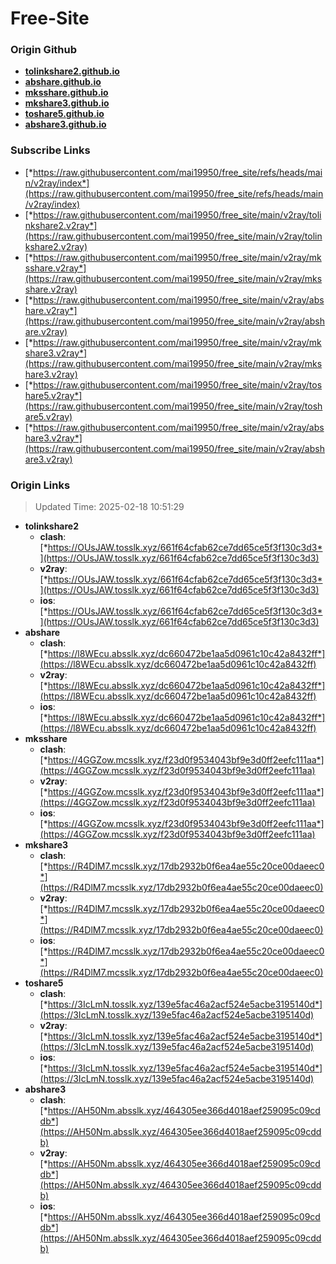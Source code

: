 # Free-Site

### Origin Github

- [**tolinkshare2.github.io**](https://github.com/tolinkshare2/tolinkshare2.github.io)
- [**abshare.github.io**](https://github.com/abshare/abshare.github.io)
- [**mksshare.github.io**](https://github.com/mksshare/mksshare.github.io)
- [**mkshare3.github.io**](https://github.com/mkshare3/mkshare3.github.io)
- [**toshare5.github.io**](https://github.com/toshare5/toshare5.github.io)
- [**abshare3.github.io**](https://github.com/abshare3/abshare3.github.io)

### Subscribe Links

- [*https://raw.githubusercontent.com/mai19950/free_site/refs/heads/main/v2ray/index*](https://raw.githubusercontent.com/mai19950/free_site/refs/heads/main/v2ray/index)
- [*https://raw.githubusercontent.com/mai19950/free_site/main/v2ray/tolinkshare2.v2ray*](https://raw.githubusercontent.com/mai19950/free_site/main/v2ray/tolinkshare2.v2ray)
- [*https://raw.githubusercontent.com/mai19950/free_site/main/v2ray/mksshare.v2ray*](https://raw.githubusercontent.com/mai19950/free_site/main/v2ray/mksshare.v2ray)
- [*https://raw.githubusercontent.com/mai19950/free_site/main/v2ray/abshare.v2ray*](https://raw.githubusercontent.com/mai19950/free_site/main/v2ray/abshare.v2ray)
- [*https://raw.githubusercontent.com/mai19950/free_site/main/v2ray/mkshare3.v2ray*](https://raw.githubusercontent.com/mai19950/free_site/main/v2ray/mkshare3.v2ray)
- [*https://raw.githubusercontent.com/mai19950/free_site/main/v2ray/toshare5.v2ray*](https://raw.githubusercontent.com/mai19950/free_site/main/v2ray/toshare5.v2ray)
- [*https://raw.githubusercontent.com/mai19950/free_site/main/v2ray/abshare3.v2ray*](https://raw.githubusercontent.com/mai19950/free_site/main/v2ray/abshare3.v2ray)

### Origin Links

> Updated Time: 2025-02-18 10:51:29

- **tolinkshare2**
  - **clash**: [*https://OUsJAW.tosslk.xyz/661f64cfab62ce7dd65ce5f3f130c3d3*](https://OUsJAW.tosslk.xyz/661f64cfab62ce7dd65ce5f3f130c3d3)
  - **v2ray**: [*https://OUsJAW.tosslk.xyz/661f64cfab62ce7dd65ce5f3f130c3d3*](https://OUsJAW.tosslk.xyz/661f64cfab62ce7dd65ce5f3f130c3d3)
  - **ios**: [*https://OUsJAW.tosslk.xyz/661f64cfab62ce7dd65ce5f3f130c3d3*](https://OUsJAW.tosslk.xyz/661f64cfab62ce7dd65ce5f3f130c3d3)
- **abshare**
  - **clash**: [*https://l8WEcu.absslk.xyz/dc660472be1aa5d0961c10c42a8432ff*](https://l8WEcu.absslk.xyz/dc660472be1aa5d0961c10c42a8432ff)
  - **v2ray**: [*https://l8WEcu.absslk.xyz/dc660472be1aa5d0961c10c42a8432ff*](https://l8WEcu.absslk.xyz/dc660472be1aa5d0961c10c42a8432ff)
  - **ios**: [*https://l8WEcu.absslk.xyz/dc660472be1aa5d0961c10c42a8432ff*](https://l8WEcu.absslk.xyz/dc660472be1aa5d0961c10c42a8432ff)
- **mksshare**
  - **clash**: [*https://4GGZow.mcsslk.xyz/f23d0f9534043bf9e3d0ff2eefc111aa*](https://4GGZow.mcsslk.xyz/f23d0f9534043bf9e3d0ff2eefc111aa)
  - **v2ray**: [*https://4GGZow.mcsslk.xyz/f23d0f9534043bf9e3d0ff2eefc111aa*](https://4GGZow.mcsslk.xyz/f23d0f9534043bf9e3d0ff2eefc111aa)
  - **ios**: [*https://4GGZow.mcsslk.xyz/f23d0f9534043bf9e3d0ff2eefc111aa*](https://4GGZow.mcsslk.xyz/f23d0f9534043bf9e3d0ff2eefc111aa)
- **mkshare3**
  - **clash**: [*https://R4DlM7.mcsslk.xyz/17db2932b0f6ea4ae55c20ce00daeec0*](https://R4DlM7.mcsslk.xyz/17db2932b0f6ea4ae55c20ce00daeec0)
  - **v2ray**: [*https://R4DlM7.mcsslk.xyz/17db2932b0f6ea4ae55c20ce00daeec0*](https://R4DlM7.mcsslk.xyz/17db2932b0f6ea4ae55c20ce00daeec0)
  - **ios**: [*https://R4DlM7.mcsslk.xyz/17db2932b0f6ea4ae55c20ce00daeec0*](https://R4DlM7.mcsslk.xyz/17db2932b0f6ea4ae55c20ce00daeec0)
- **toshare5**
  - **clash**: [*https://3IcLmN.tosslk.xyz/139e5fac46a2acf524e5acbe3195140d*](https://3IcLmN.tosslk.xyz/139e5fac46a2acf524e5acbe3195140d)
  - **v2ray**: [*https://3IcLmN.tosslk.xyz/139e5fac46a2acf524e5acbe3195140d*](https://3IcLmN.tosslk.xyz/139e5fac46a2acf524e5acbe3195140d)
  - **ios**: [*https://3IcLmN.tosslk.xyz/139e5fac46a2acf524e5acbe3195140d*](https://3IcLmN.tosslk.xyz/139e5fac46a2acf524e5acbe3195140d)
- **abshare3**
  - **clash**: [*https://AH50Nm.absslk.xyz/464305ee366d4018aef259095c09cddb*](https://AH50Nm.absslk.xyz/464305ee366d4018aef259095c09cddb)
  - **v2ray**: [*https://AH50Nm.absslk.xyz/464305ee366d4018aef259095c09cddb*](https://AH50Nm.absslk.xyz/464305ee366d4018aef259095c09cddb)
  - **ios**: [*https://AH50Nm.absslk.xyz/464305ee366d4018aef259095c09cddb*](https://AH50Nm.absslk.xyz/464305ee366d4018aef259095c09cddb)
